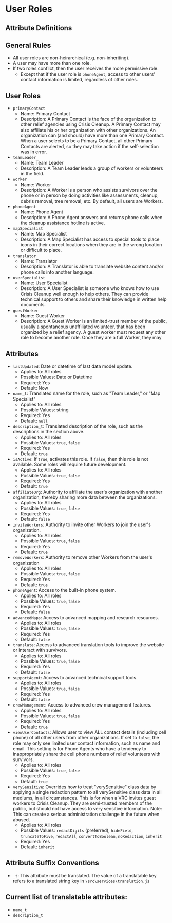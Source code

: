 # User Roles
## Attribute Definitions
General Rules
-------------
 - All user roles are non-heirarchical (e.g. non-inheriting).
 - A user may have more than one role.
 - If two roles conflict, then the user receives the more permissive role.
   - Except that if the user role is `phoneAgent`, access to other users' contact information is limited, regardless of other roles.

User Roles
-------------
 - `primaryContact`
   - Name: Primary Contact
   - Description: A Primary Contact is the face of the organization to other relief agencies using Crisis Cleanup. A Primary Contact may also affiliate his or her organization with other organizations. An organization can (and should) have more than one Primary Contact. When a user selects to be a Primary Contact, all other Primary Contacts are alerted, so they may take action if the self-selection was in error.
 - `teamLeader`
   - Name: Team Leader
   - Description: A Team Leader leads a group of workers or volunteers in the field.
 - `worker`
   - Name: Worker
   - Description: A Worker is a person who assists survivors over the phone or in person by doing activities like assessments, cleanup, debris removal, tree removal, etc. By default, all users are Workers.
 - `phoneAgent`
   - Name: Phone Agent
   - Description: A Phone Agent answers and returns phone calls when the cleanup assistance hotline is active.
 - `mapSpecialist`
   - Name: Map Specialist
   - Description: A Map Specialist has access to special tools to place icons in their correct locations when they are in the wrong location or difficult to place.
 - `translator`
   - Name: Translator
   - Description: A Translator is able to translate website content and/or phone calls into another language.
 - `userSpecialist`
   - Name: User Specialist
   - Description: A User Specialist is someone who knows how to use Crisis Cleanup well enough to help others. They can provide technical support to others and share their knowledge in written help documents.
 - `guestWorker`
   - Name: Guest Worker
   - Description: A Guest Worker is an limited-trust member of the public, usually a spontaneous unaffiliated volunteer, that has been organized by a relief agency. A guest worker must request any other role to become another role. Once they are a full Worker, they may 

Attributes
-------------
 - `lastUpdated`: Date or datetime of last data model update.
   - Applies to: All roles
   - Possible Values: Date or Datetime
   - Required: Yes
   - Default: Now
 - `name_t`: Translated name for the role, such as "Team Leader," or "Map Specialist"
   - Applies to: All roles
   - Possible Values: string
   - Required: Yes
   - Default: `null`
 - `description_t`: Translated description of the role, such as the descriptions in the section above.
   - Applies to: All roles
   - Possible Values: `true`, `false`
   - Required: Yes
   - Default: `true`
 - `isActive`: If `true`, activates this role. If `false`, then this role is not available. Some roles will require future development.
   - Applies to: All roles
   - Possible Values: `true`, `false`
   - Required: Yes
   - Default: `true`
 - `affiliateOrg`: Authority to affiliate the user's organization with another organization, thereby sharing more data between the organizations.
   - Applies to: All roles
   - Possible Values: `true`, `false`
   - Required: Yes
   - Default: `false`
 - `inviteWorkers`: Authority to invite other Workers to join the user's organization.
   - Applies to: All roles
   - Possible Values: `true`, `false`
   - Required: Yes
   - Default: `true`
 - `removeWorkers`: Authority to remove other Workers from the user's organization
   - Applies to: All roles
   - Possible Values: `true`, `false`
   - Required: Yes
   - Default: `true`
 - `phoneAgent`: Access to the built-in phone system.
   - Applies to: All roles
   - Possible Values: `true`, `false`
   - Required: Yes
   - Default: `false`
 - `advancedMaps`: Access to advanced mapping and research resources.
   - Applies to: All roles
   - Possible Values: `true`, `false`
   - Required: Yes
   - Default: `false`
 - `translate`: Access to advanced translation tools to improve the website or interact with survivors.
   - Applies to: All roles
   - Possible Values: `true`, `false`
   - Required: Yes
   - Default: `false`
 - `supportAgent`: Access to advanced technical support tools.
   - Applies to: All roles
   - Possible Values: `true`, `false`
   - Required: Yes
   - Default: `false`
 - `crewManagement`: Access to advanced crew management features.
   - Applies to: All roles
   - Possible Values: `true`, `false`
   - Required: Yes
   - Default: `true`
 - `viewUserContacts`: Allows user to view ALL contact details (including cell phone) of all other users from other organizations. If set to `false`, the role may only see limited user contact information, such as name and email. This setting is for Phone Agents who have a tendency to inappropriately share the cell phone numbers of relief volunteers with survivors.
   - Applies to: All roles
   - Possible Values: `true`, `false`
   - Required: Yes
   - Default: `true`
 - `verySensitive`: Overrides how to treat "verySensitive" class data by applying a single redaction pattern to all verySensitive class data in all mediums, in all circumstances. This is for when a VRC invites guest workers to Crisis Cleanup. They are semi-trusted members of the public, but should not have access to very sensitive information. Note: This can create a serious administration challenge in the future when abused.
   - Applies to: All roles
   - Possible Values: `redactDigits` (preferred), `hideField`, `truncateToFive`, `redactAll`, `convertToBoolean`, `noRedaction`, `inherit`
   - Required: Yes
   - Default: `inherit`

## Attribute Suffix Conventions
 - `_t`: This attribute must be translated. The value of a translatable key refers to a translated string key in `\src\services\translation.js`


Current list of translatable attributes:
-------------
 - `name_t`
 - `description_t`
